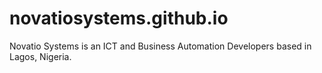 # novatiosystems.github.io
Novatio Systems is an ICT and Business Automation Developers based in Lagos, Nigeria.
